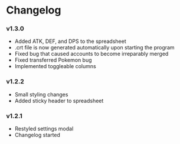# Changelog

### v1.3.0

* Added ATK, DEF, and DPS to the spreadsheet
* .crt file is now generated automatically upon starting the program
* Fixed bug that caused accounts to become irreparably merged
* Fixed transferred Pokemon bug
* Implemented toggleable columns

### v1.2.2

* Small styling changes
* Added sticky header to spreadsheet

### v1.2.1

* Restyled settings modal
* Changelog started